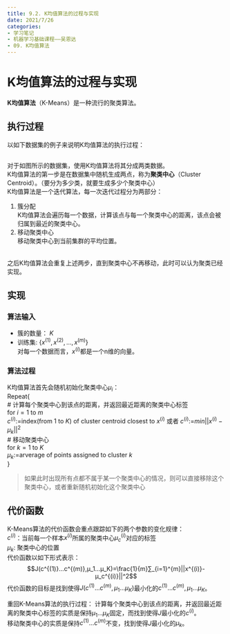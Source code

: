 ```yaml
---
title: 9.2. K均值算法的过程与实现
date: 2021/7/26
categories: 
- 学习笔记
- 机器学习基础课程——吴恩达
- 09. K均值算法
---
```

# K均值算法的过程与实现

**K均值算法**（K-Means）是一种流行的聚类算法。  

## 执行过程
以如下数据集的例子来说明K均值算法的执行过程：  

<img src="https://gitee.com/l61012345/Pic/raw/master/%5Cimage/20210629111841.png" alt="">

对于如图所示的数据集，使用K均值算法将其分成两类数据。   
K均值算法的第一步是在数据集中随机生成两点，称为**聚类中心**（Cluster Centroid）。（要分为多少类，就要生成多少个聚类中心）  
K均值算法是一个迭代算法，每一次迭代过程分为两部分：  
1. 簇分配  
K均值算法会遍历每一个数据，计算该点与每一个聚类中心的距离，该点会被归属到最近的聚类中心。  
2. 移动聚类中心  
移动聚类中心到当前集群的平均位置。    
<img src="https://gitee.com/l61012345/Pic/raw/master/%5Cimage/
20210629113257.png" alt="">  

之后K均值算法会重复上述两步，直到聚类中心不再移动，此时可以认为聚类已经实现。    

## 实现
### 算法输入
- 簇的数量： $K$
- 训练集: $\{x^{(1)},x^{(2)},...,x^{(m)} \}$  
  对每一个数据而言，$x^{(i)}$都是一个n维的向量。  

### 算法过程
K均值算法首先会随机初始化聚类中心$μ_i$：  
Repeat{   
    # 计算每个聚类中心到该点的距离，并返回最近距离的聚类中心标签  
    for $i=1$ to $m$  
    $c^{(i)}$:=index(from 1 to $K$)  of cluster centroid closest to $x^{(i)}$ 或者  $c^{(i)}$:=$min||x^{(i)}-μ_k||^2$  
    # 移动聚类中心  
    for $k=1$ to $K$  
      $μ_k$:=arverage of points assigned to cluster $k$  
}  

> 如果此时出现所有点都不属于某一个聚类中心的情况，则可以直接移除这个聚类中心，或者重新随机初始化这个聚类中心  

## 代价函数
K-Means算法的代价函数会重点跟踪如下的两个参数的变化规律：  
$c^{(i)}$：当前每一个样本$x^{(i)}$所属的聚类中心$μ_c^{(i)}$对应的标签  
$μ_k$: 聚类中心的位置  
代价函数以如下形式表示：  
$$J(c^{(1)}...c^{(m)},μ_1...μ_K)=\frac{1}{m}∑_{i=1}^{m}||x^{(i)}-μ_c^{(i)}||^2$$
代价函数的目标是找到使得$J(c^{(1)}...c^{(m)},μ_1...μ_K)$最小化的$c^{(1)}...c^{(m)},μ_1...μ_K$。  

重回K-Means算法的执行过程： 
计算每个聚类中心到该点的距离，并返回最近距离的聚类中心标签的实质是保持$μ_1...μ_K$固定，而找到使得$J$最小化的$c^{(i)}$。  
移动聚类中心的实质是保持$c^{(1)}...c^{(m)}$不变，找到使得$J$最小化的$μ_k$。  
